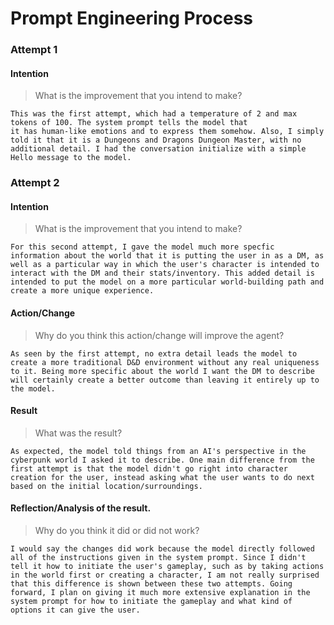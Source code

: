 # Prompt Engineering Process

### Attempt 1
#### Intention
>What is the improvement that you intend to make?

    This was the first attempt, which had a temperature of 2 and max tokens of 100. The system prompt tells the model that
    it has human-like emotions and to express them somehow. Also, I simply told it that it is a Dungeons and Dragons Dungeon Master, with no additional detail. I had the conversation initialize with a simple Hello message to the model.

### Attempt 2
#### Intention
>What is the improvement that you intend to make?

    For this second attempt, I gave the model much more specfic information about the world that it is putting the user in as a DM, as well as a particular way in which the user's character is intended to interact with the DM and their stats/inventory. This added detail is intended to put the model on a more particular world-building path and create a more unique experience. 
#### Action/Change
>Why do you think this action/change will improve the agent?

    As seen by the first attempt, no extra detail leads the model to create a more traditional D&D environment without any real uniqueness to it. Being more specific about the world I want the DM to describe will certainly create a better outcome than leaving it entirely up to the model. 
#### Result
>What was the result?

    As expected, the model told things from an AI's perspective in the cyberpunk world I asked it to describe. One main difference from the first attempt is that the model didn't go right into character creation for the user, instead asking what the user wants to do next based on the initial location/surroundings.
#### Reflection/Analysis of the result. 
>Why do you think it did or did not work?

    I would say the changes did work because the model directly followed all of the instructions given in the system prompt. Since I didn't tell it how to initiate the user's gameplay, such as by taking actions in the world first or creating a character, I am not really surprised that this difference is shown between these two attempts. Going forward, I plan on giving it much more extensive explanation in the system prompt for how to initiate the gameplay and what kind of options it can give the user.